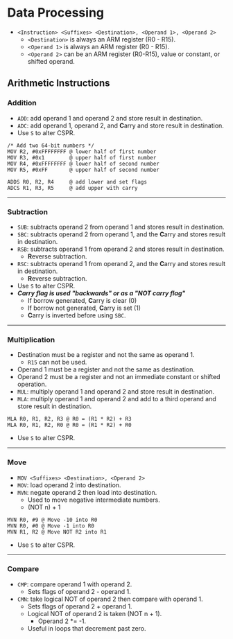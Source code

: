 <!--
  Author:  @NE- https://github.com/NE-
  Date:    2023 June 17
  Purpose: Data processing notes for 32-bit ARM assembly
-->

# Data Processing
- `<Instruction> <Suffixes> <Destination>, <Operand 1>, <Operand 2>`
  - `<Destination>` is always an ARM register (R0 - R15).
  - `<Operand 1>` is always an ARM register (R0 - R15).
  - `<Operand 2>` can be an ARM register (R0-R15), value or constant, or shifted operand.

## Arithmetic Instructions
### Addition
- `ADD`: add operand 1 and operand 2 and store result in destination.
- `ADC`: add operand 1, operand 2, and **C**arry and store result in destination.
- Use `S` to alter CSPR.

```arm
/* Add two 64-bit numbers */
MOV R2, #0xFFFFFFFF @ lower half of first number
MOV R3, #0x1        @ upper half of first number
MOV R4, #0xFFFFFFFF @ lower half of second number
MOV R5, #0xFF       @ upper half of second number

ADDS R0, R2, R4     @ add lower and set flags
ADCS R1, R3, R5     @ add upper with carry
```
---
### Subtraction
- `SUB`: subtracts operand 2 from operand 1 and stores result in destination.
- `SBC`: subtracts operand 2 from operand 1, and the **C**arry and stores result in destination.
- `RSB`: subtracts operand 1 from operand 2 and stores result in destination.
  - **R**everse subtraction.
- `RSC`: subtracts operand 1 from operand 2, and the **C**arry and stores result in destination.
  - **R**everse subtraction.
- Use `S` to alter CSPR.
- ***Carry flag is used "backwards" or as a "NOT carry flag"***
  - If borrow generated, **C**arry is clear (0)
  - If borrow not generated, **C**arry is set (1)
  - **C**arry is inverted before using `SBC`.
---
### Multiplication
- Destination must be a register and not the same as operand 1.
  - `R15` can not be used.
- Operand 1 must be a register and not the same as destination.
- Operand 2 must be a register and not an immediate constant or shifted operation.
- `MUL`: multiply operand 1 and operand 2 and store result in destination.
- `MLA`: multiply operand 1 and operand 2 and add to a third operand and store result in destination.
```arm
MLA R0, R1, R2, R3 @ R0 = (R1 * R2) + R3
MLA R0, R1, R2, R0 @ R0 = (R1 * R2) + R0
```
- Use `S` to alter CSPR.

---
### Move
- `MOV <Suffixes> <Destination>, <Operand 2>`
- `MOV`: load operand 2 into destination.
- `MVN`: negate operand 2 then load into destination.
  - Used to move negative intermediate numbers.
  - (NOT n) + 1
```arm
MVN R0, #9 @ Move -10 into R0
MVN R0, #0 @ Move -1 into R0
MVN R1, R2 @ Move NOT R2 into R1
```
- Use `S` to alter CSPR.
---
### Compare
- `CMP`: compare operand 1 with operand 2.
  - Sets flags of operand 2 - operand 1.
- `CMN`: take logical NOT of operand 2 then compare with operand 1.
  - Sets flags of operand 2 + operand 1.
  - Logical NOT of operand 2 is taken (NOT n + 1).
    - Operand 2 *= -1.
  - Useful in loops that decrement past zero.
